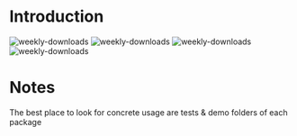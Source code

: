 # Introduction
![weekly-downloads](https://badgen.net/npm/v/@matechs/test)
![weekly-downloads](https://badgen.net/npm/dw/@matechs/test)
![weekly-downloads](https://badgen.net/npm/dm/@matechs/test)
![weekly-downloads](https://badgen.net/npm/dy/@matechs/test)

# Notes
The best place to look for concrete usage are tests & demo folders of each package
